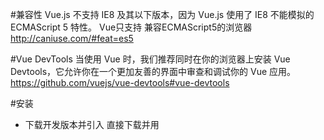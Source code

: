 #兼容性
  Vue.js 不支持 IE8 及其以下版本，因为 Vue.js 使用了 IE8 不能模拟的 ECMAScript 5 特性。
  Vue只支持 兼容ECMAScript5的浏览器 http://caniuse.com/#feat=es5

#Vue DevTools
当使用 Vue 时，我们推荐同时在你的浏览器上安装 Vue Devtools，它允许你在一个更加友善的界面中审查和调试你的 Vue 应用。
  https://github.com/vuejs/vue-devtools#vue-devtools

#安装
- 下载开发版本并引入
  直接下载并用 <script> 标签引入，Vue 会被注册为一个全局变量。重要提示：在开发时请用开发版本，遇到常见错误它会给出友好的警告。
- npm 安装: `npm install vue`
- vue-cli:
  Vue.js 提供一个官方命令行工具，可用于快速搭建大型单页应用。该工具提供开箱即用的构建工具配置，带来现代化的前端开发流程。只需几分钟即可创建并启动一个带热重载、保存时静态检查以及可用于生产环境的构建配置的项目：
  全局安装 vue-cli
  `npm i -g vue-cli`
  创建一个基于 webpack 模板的新项目
  `vue init webpack demo`
  切的到项目目录
  `cd demo`
  安装依赖
  `npm i  或者 yarn`
  运行开发环境
  `npm run dev`
  觉得网速慢可以使用国内的镜像：http://riny.net/2014/cnpm/

nodejs
webpack
es6
javascript

#开发工具
- nodejs   到官网网站上面下载并安装
- IDE + vue插件 搜索vue对应的插件安装一下，写起来方便
- yarn     nodejs的包管理工具，默认npm就行，觉得慢可以使用淘宝的镜像cnpm, 还想提升速度可以使用yarn(facebook出品)

https://github.com/vuejs-templates
https://github.com/vuejs/awesome-vue

学习顺序：
安装 -- 声明式渲染 -- 组件系统 -- 客户端路由vue-router  -- 状态管理vuex -- ajax数据请求axios, VueAxios -- 构建系统vue-cli
